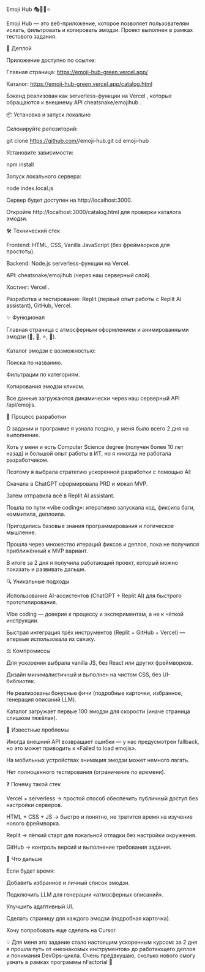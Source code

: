 Emoji Hub 🎭🚀🍕⭐

Emoji Hub — это веб-приложение, которое позволяет пользователям искать, фильтровать и копировать эмодзи. Проект выполнен в рамках тестового задания.

🚀 Деплой

Приложение доступно по ссылке:

Главная страница: https://emoji-hub-green.vercel.app/

Каталог: https://emoji-hub-green.vercel.app/catalog.html

Бэкенд реализован как serverless-функции на Vercel
, которые обращаются к внешнему API cheatsnake/emojihub
.

📦 Установка и запуск локально

Склонируйте репозиторий:

git clone https://github.com/<your-username>/emoji-hub.git
cd emoji-hub


Установите зависимости:

npm install


Запуск локального сервера:

node index.local.js


Сервер будет доступен на http://localhost:3000.

Откройте http://localhost:3000/catalog.html
 для проверки каталога эмодзи.

🛠 Технический стек

Frontend: HTML, CSS, Vanilla JavaScript (без фреймворков для простоты).

Backend: Node.js serverless-функции на Vercel.

API: cheatsnake/emojihub
 (через наш серверный слой).

Хостинг: Vercel
.

Разработка и тестирование: Replit (первый опыт работы с Replit AI assistant), GitHub, Vercel.

✨ Функционал

Главная страница с атмосферным оформлением и анимированными эмодзи (🚀, 🍕, ⭐, 🎉).

Каталог эмодзи с возможностью:

Поиска по названию.

Фильтрации по категориям.

Копирования эмодзи кликом.

Все данные загружаются динамически через наш серверный API /api/emojis.

📐 Процесс разработки

О задании и программе я узнала поздно, у меня было всего 2 дня на выполнение.

Хоть у меня и есть Computer Science degree (получен более 10 лет назад) и большой опыт работы в ИТ, но я никогда не работала разработчиком.

Поэтому я выбрала стратегию ускоренной разработки с помощью AI:

Сначала в ChatGPT сформировала PRD и мокап MVP.

Затем отправила всё в Replit AI assistant.

Пошла по пути «vibe coding»: итеративно запускала код, фиксила баги, коммитила, деплоила.

Пригодились базовые знания программирования и логическое мышление.

Прошла через множество итераций фиксов и деплоя, пока не получился приближённый к MVP вариант.

В итоге за 2 дня я получила работающий проект, который можно показать и развивать дальше.

🔍 Уникальные подходы

Использование AI-ассистентов (ChatGPT + Replit AI) для быстрого прототипирования.

Vibe coding — доверие к процессу и экспериментам, а не к чёткой инструкции.

Быстрая интеграция трёх инструментов (Replit + GitHub + Vercel) — впервые использовала их связку.

⚖️ Компромиссы

Для ускорения выбрала vanilla JS, без React или других фреймворков.

Дизайн минималистичный и выполнен на чистом CSS, без UI-библиотек.

Не реализованы бонусные фичи (подробные карточки, избранное, генерация описаний LLM).

Каталог загружает первые 100 эмодзи для скорости (иначе страница слишком тяжёлая).

🐞 Известные проблемы

Иногда внешний API возвращает ошибки — у нас предусмотрен fallback, но это может приводить к «Failed to load emojis».

На мобильных устройствах анимация эмодзи может немного лагать.

Нет полноценного тестирования (ограничение по времени).

❓ Почему такой стек

Vercel + serverless → простой способ обеспечить публичный доступ без настройки серверов.

HTML + CSS + JS → быстро и понятно, не тратится время на изучение нового фреймворка.

Replit → лёгкий старт для локальной отладки без настройки окружения.

GitHub → контроль версий и выполнение требования задания.

🌱 Что дальше

Если будет время:

Добавить избранное и личный список эмодзи.

Подключить LLM для генерации «атмосферных описаний».

Улучшить адаптивный UI.

Сделать страницу для каждого эмодзи (подробная карточка).

Хочу попробовать еще сделать на Cursor.

💡 Для меня это задание стало настоящим ускоренным курсом: за 2 дня я прошла путь от «незнакомых инструментов» до работающего деплоя и понимания DevOps-цикла. Очень предвкушаю, сколько нового смогу узнать в рамках программы nFactorial 🚀
